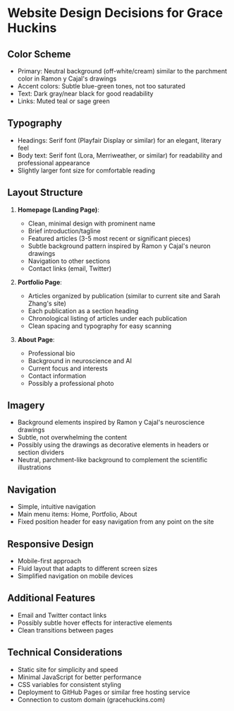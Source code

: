 # Website Design Decisions for Grace Huckins

## Color Scheme
- Primary: Neutral background (off-white/cream) similar to the parchment color in Ramon y Cajal's drawings
- Accent colors: Subtle blue-green tones, not too saturated
- Text: Dark gray/near black for good readability
- Links: Muted teal or sage green

## Typography
- Headings: Serif font (Playfair Display or similar) for an elegant, literary feel
- Body text: Serif font (Lora, Merriweather, or similar) for readability and professional appearance
- Slightly larger font size for comfortable reading

## Layout Structure
1. **Homepage (Landing Page)**:
   - Clean, minimal design with prominent name
   - Brief introduction/tagline
   - Featured articles (3-5 most recent or significant pieces)
   - Subtle background pattern inspired by Ramon y Cajal's neuron drawings
   - Navigation to other sections
   - Contact links (email, Twitter)

2. **Portfolio Page**:
   - Articles organized by publication (similar to current site and Sarah Zhang's site)
   - Each publication as a section heading
   - Chronological listing of articles under each publication
   - Clean spacing and typography for easy scanning

3. **About Page**:
   - Professional bio
   - Background in neuroscience and AI
   - Current focus and interests
   - Contact information
   - Possibly a professional photo

## Imagery
- Background elements inspired by Ramon y Cajal's neuroscience drawings
- Subtle, not overwhelming the content
- Possibly using the drawings as decorative elements in headers or section dividers
- Neutral, parchment-like background to complement the scientific illustrations

## Navigation
- Simple, intuitive navigation
- Main menu items: Home, Portfolio, About
- Fixed position header for easy navigation from any point on the site

## Responsive Design
- Mobile-first approach
- Fluid layout that adapts to different screen sizes
- Simplified navigation on mobile devices

## Additional Features
- Email and Twitter contact links
- Possibly subtle hover effects for interactive elements
- Clean transitions between pages

## Technical Considerations
- Static site for simplicity and speed
- Minimal JavaScript for better performance
- CSS variables for consistent styling
- Deployment to GitHub Pages or similar free hosting service
- Connection to custom domain (gracehuckins.com)
